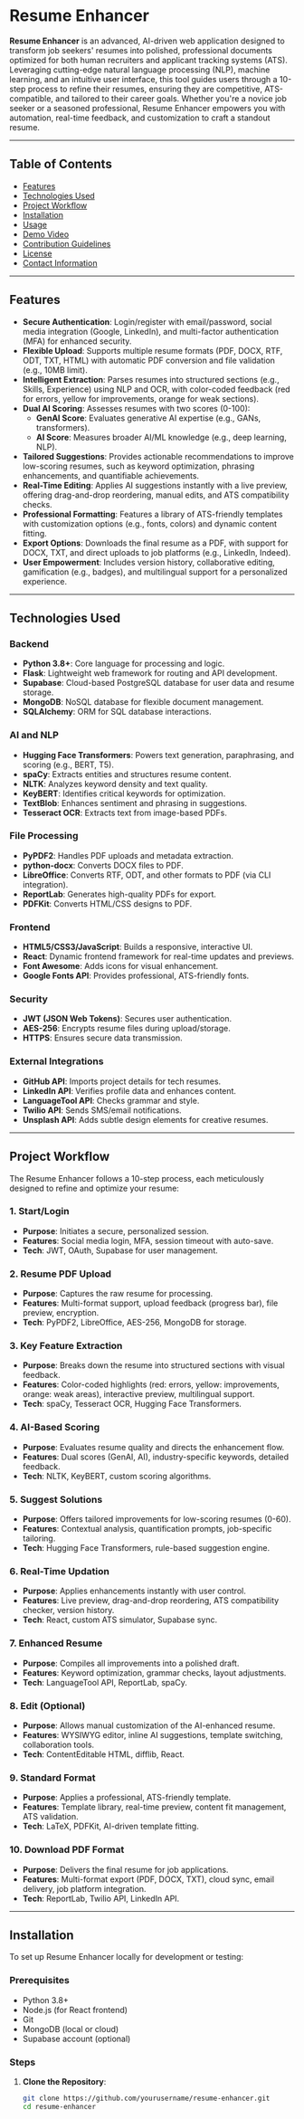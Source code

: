 # Resume Enhancer

**Resume Enhancer** is an advanced, AI-driven web application designed to transform job seekers' resumes into polished, professional documents optimized for both human recruiters and applicant tracking systems (ATS). Leveraging cutting-edge natural language processing (NLP), machine learning, and an intuitive user interface, this tool guides users through a 10-step process to refine their resumes, ensuring they are competitive, ATS-compatible, and tailored to their career goals. Whether you're a novice job seeker or a seasoned professional, Resume Enhancer empowers you with automation, real-time feedback, and customization to craft a standout resume.

---

## Table of Contents

- [Features](#features)
- [Technologies Used](#technologies-used)
- [Project Workflow](#project-workflow)
- [Installation](#installation)
- [Usage](#usage)
- [Demo Video](#demo-video)
- [Contribution Guidelines](#contribution-guidelines)
- [License](#license)
- [Contact Information](#contact-information)

---

## Features

- **Secure Authentication**: Login/register with email/password, social media integration (Google, LinkedIn), and multi-factor authentication (MFA) for enhanced security.
- **Flexible Upload**: Supports multiple resume formats (PDF, DOCX, RTF, ODT, TXT, HTML) with automatic PDF conversion and file validation (e.g., 10MB limit).
- **Intelligent Extraction**: Parses resumes into structured sections (e.g., Skills, Experience) using NLP and OCR, with color-coded feedback (red for errors, yellow for improvements, orange for weak sections).
- **Dual AI Scoring**: Assesses resumes with two scores (0-100):
  - **GenAI Score**: Evaluates generative AI expertise (e.g., GANs, transformers).
  - **AI Score**: Measures broader AI/ML knowledge (e.g., deep learning, NLP).
- **Tailored Suggestions**: Provides actionable recommendations to improve low-scoring resumes, such as keyword optimization, phrasing enhancements, and quantifiable achievements.
- **Real-Time Editing**: Applies AI suggestions instantly with a live preview, offering drag-and-drop reordering, manual edits, and ATS compatibility checks.
- **Professional Formatting**: Features a library of ATS-friendly templates with customization options (e.g., fonts, colors) and dynamic content fitting.
- **Export Options**: Downloads the final resume as a PDF, with support for DOCX, TXT, and direct uploads to job platforms (e.g., LinkedIn, Indeed).
- **User Empowerment**: Includes version history, collaborative editing, gamification (e.g., badges), and multilingual support for a personalized experience.

---

## Technologies Used

### Backend
- **Python 3.8+**: Core language for processing and logic.
- **Flask**: Lightweight web framework for routing and API development.
- **Supabase**: Cloud-based PostgreSQL database for user data and resume storage.
- **MongoDB**: NoSQL database for flexible document management.
- **SQLAlchemy**: ORM for SQL database interactions.

### AI and NLP
- **Hugging Face Transformers**: Powers text generation, paraphrasing, and scoring (e.g., BERT, T5).
- **spaCy**: Extracts entities and structures resume content.
- **NLTK**: Analyzes keyword density and text quality.
- **KeyBERT**: Identifies critical keywords for optimization.
- **TextBlob**: Enhances sentiment and phrasing in suggestions.
- **Tesseract OCR**: Extracts text from image-based PDFs.

### File Processing
- **PyPDF2**: Handles PDF uploads and metadata extraction.
- **python-docx**: Converts DOCX files to PDF.
- **LibreOffice**: Converts RTF, ODT, and other formats to PDF (via CLI integration).
- **ReportLab**: Generates high-quality PDFs for export.
- **PDFKit**: Converts HTML/CSS designs to PDF.

### Frontend
- **HTML5/CSS3/JavaScript**: Builds a responsive, interactive UI.
- **React**: Dynamic frontend framework for real-time updates and previews.
- **Font Awesome**: Adds icons for visual enhancement.
- **Google Fonts API**: Provides professional, ATS-friendly fonts.

### Security
- **JWT (JSON Web Tokens)**: Secures user authentication.
- **AES-256**: Encrypts resume files during upload/storage.
- **HTTPS**: Ensures secure data transmission.

### External Integrations
- **GitHub API**: Imports project details for tech resumes.
- **LinkedIn API**: Verifies profile data and enhances content.
- **LanguageTool API**: Checks grammar and style.
- **Twilio API**: Sends SMS/email notifications.
- **Unsplash API**: Adds subtle design elements for creative resumes.

---

## Project Workflow

The Resume Enhancer follows a 10-step process, each meticulously designed to refine and optimize your resume:

### 1. Start/Login
- **Purpose**: Initiates a secure, personalized session.
- **Features**: Social media login, MFA, session timeout with auto-save.
- **Tech**: JWT, OAuth, Supabase for user management.

### 2. Resume PDF Upload
- **Purpose**: Captures the raw resume for processing.
- **Features**: Multi-format support, upload feedback (progress bar), file preview, encryption.
- **Tech**: PyPDF2, LibreOffice, AES-256, MongoDB for storage.

### 3. Key Feature Extraction
- **Purpose**: Breaks down the resume into structured sections with visual feedback.
- **Features**: Color-coded highlights (red: errors, yellow: improvements, orange: weak areas), interactive preview, multilingual support.
- **Tech**: spaCy, Tesseract OCR, Hugging Face Transformers.

### 4. AI-Based Scoring
- **Purpose**: Evaluates resume quality and directs the enhancement flow.
- **Features**: Dual scores (GenAI, AI), industry-specific keywords, detailed feedback.
- **Tech**: NLTK, KeyBERT, custom scoring algorithms.

### 5. Suggest Solutions
- **Purpose**: Offers tailored improvements for low-scoring resumes (0-60).
- **Features**: Contextual analysis, quantification prompts, job-specific tailoring.
- **Tech**: Hugging Face Transformers, rule-based suggestion engine.

### 6. Real-Time Updation
- **Purpose**: Applies enhancements instantly with user control.
- **Features**: Live preview, drag-and-drop reordering, ATS compatibility checker, version history.
- **Tech**: React, custom ATS simulator, Supabase sync.

### 7. Enhanced Resume
- **Purpose**: Compiles all improvements into a polished draft.
- **Features**: Keyword optimization, grammar checks, layout adjustments.
- **Tech**: LanguageTool API, ReportLab, spaCy.

### 8. Edit (Optional)
- **Purpose**: Allows manual customization of the AI-enhanced resume.
- **Features**: WYSIWYG editor, inline AI suggestions, template switching, collaboration tools.
- **Tech**: ContentEditable HTML, difflib, React.

### 9. Standard Format
- **Purpose**: Applies a professional, ATS-friendly template.
- **Features**: Template library, real-time preview, content fit management, ATS validation.
- **Tech**: LaTeX, PDFKit, AI-driven template fitting.

### 10. Download PDF Format
- **Purpose**: Delivers the final resume for job applications.
- **Features**: Multi-format export (PDF, DOCX, TXT), cloud sync, email delivery, job platform integration.
- **Tech**: ReportLab, Twilio API, LinkedIn API.

---

## Installation

To set up Resume Enhancer locally for development or testing:

### Prerequisites
- Python 3.8+
- Node.js (for React frontend)
- Git
- MongoDB (local or cloud)
- Supabase account (optional)

### Steps
1. **Clone the Repository**:
   ```bash
   git clone https://github.com/yourusername/resume-enhancer.git
   cd resume-enhancer
